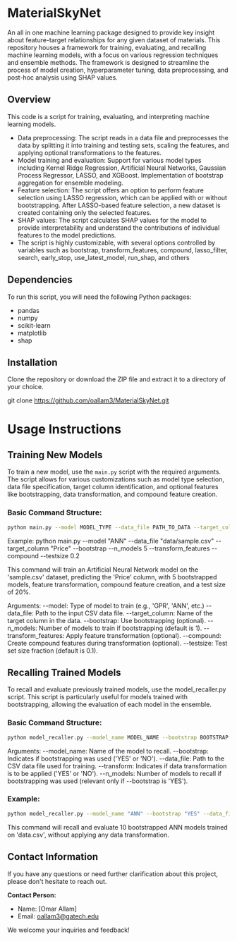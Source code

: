 # MaterialSkyNet
An all in one machine learning package designed to provide key insight about feature-target relationships for any given dataset of materials. This repository houses a  framework for training, evaluating, and recalling machine learning models, with a focus on various regression techniques and ensemble methods. The framework is designed to streamline the process of model creation, hyperparameter tuning, data preprocessing, and post-hoc analysis using SHAP values.


## Overview

This code is a script for training, evaluating, and interpreting machine learning models.

- Data preprocessing: The script reads in a data file and preprocesses the data by splitting it into training and testing sets, scaling the features, and applying optional transformations to the features.
- Model training and evaluation: Support for various model types including Kernel Ridge Regression, Artificial Neural Networks, Gaussian Process Regressor, LASSO, and XGBoost. Implementation of bootstrap aggregation for ensemble modeling.
- Feature selection: The script offers an option to perform feature selection using LASSO regression, which can be applied with or without bootstrapping. After LASSO-based feature selection, a new dataset is created containing only the selected features.
- SHAP values: The script calculates SHAP values for the model to provide interpretability and understand the contributions of individual features to the model predictions.
- The script is highly customizable, with several options controlled by variables such as bootstrap, transform_features, compound, lasso_filter, search, early_stop, use_latest_model, run_shap, and others


## Dependencies

To run this script, you will need the following Python packages:

- pandas
- numpy
- scikit-learn
- matplotlib
- shap


## Installation

Clone the repository or download the ZIP file and extract it to a directory of your choice.

git clone https://github.com/oallam3/MaterialSkyNet.git


# Usage Instructions

## Training New Models

To train a new model, use the `main.py` script with the required arguments. The script allows for various customizations such as model type selection, data file specification, target column identification, and optional features like bootstrapping, data transformation, and compound feature creation.

### Basic Command Structure:

```bash
python main.py --model MODEL_TYPE --data_file PATH_TO_DATA --target_column TARGET_COLUMN_NAME [OPTIONS]
```

Example: 
python main.py --model "ANN" --data_file "data/sample.csv" --target_column "Price" --bootstrap --n_models 5 --transform_features --compound --testsize 0.2

This command will train an Artificial Neural Network model on the 'sample.csv' dataset, predicting the 'Price' column, with 5 bootstrapped models, feature transformation, compound feature creation, and a test size of 20%.

Arguments:
--model: Type of model to train (e.g., 'GPR', 'ANN', etc.)
--data_file: Path to the input CSV data file.
--target_column: Name of the target column in the data.
--bootstrap: Use bootstrapping (optional).
--n_models: Number of models to train if bootstrapping (default is 1).
--transform_features: Apply feature transformation (optional).
--compound: Create compound features during transformation (optional).
--testsize: Test set size fraction (default is 0.1).

## Recalling Trained Models

To recall and evaluate previously trained models, use the model_recaller.py script. This script is particularly useful for models trained with bootstrapping, allowing the evaluation of each model in the ensemble.

### Basic Command Structure:

```bash
python model_recaller.py --model_name MODEL_NAME --bootstrap BOOTSTRAP --data_file PATH_TO_DATA --transform TRANSFORM --n_models NUMBER_OF_MODELS
```
Arguments:
--model_name: Name of the model to recall.
--bootstrap: Indicates if bootstrapping was used ('YES' or 'NO').
--data_file: Path to the CSV data file used for training.
--transform: Indicates if data transformation is to be applied ('YES' or 'NO').
--n_models: Number of models to recall if bootstrapping was used (relevant only if --bootstrap is 'YES').

### Example:

```bash
python model_recaller.py --model_name "ANN" --bootstrap "YES" --data_file "path/to/data.csv" --transform "NO" --n_models 10
```
This command will recall and evaluate 10 bootstrapped ANN models trained on 'data.csv', without applying any data transformation.

## Contact Information

If you have any questions or need further clarification about this project, please don't hesitate to reach out. 

**Contact Person:**
- Name: [Omar Allam]
- Email: [oallam3@gatech.edu](mailto:oallam3@gatech.edu)

We welcome your inquiries and feedback!


